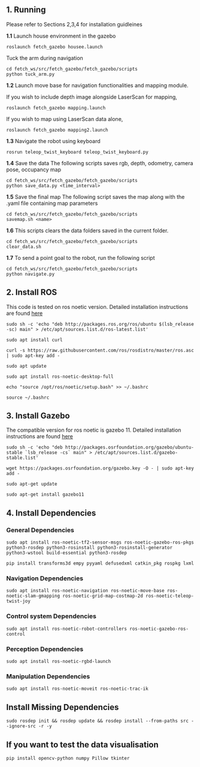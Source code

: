 ## 1. Running
Please refer to Sections 2,3,4 for installation guidleines

**1.1**  Launch house environment in the gazebo
```
roslaunch fetch_gazebo housee.launch
```
Tuck the arm during navigation
```
cd fetch_ws/src/fetch_gazebo/fetch_gazebo/scripts
python tuck_arm.py
```
**1.2**  Launch move base for navigation functionalities and mapping module.

  If you wish to include depth image alongside LaserScan for mapping, 
  ```
  roslaunch fetch_gazebo mapping.launch
  ```
  If you wish to map using LaserScan data alone,
  ```
  roslaunch fetch_gazebo mapping2.launch
  ```
**1.3** Navigate the robot using keyboard
  ```
  rosrun teleop_twist_keyboard teleop_twist_keyboard.py
  ```
**1.4** Save the data
The following scripts saves rgb, depth, odometry, camera pose, occupancy map
```
cd fetch_ws/src/fetch_gazebo/fetch_gazebo/scripts
python save_data.py <time_interval>
```
**1.5** Save the final map
The following script saves the map along with the .yaml file containing map parameters
```
cd fetch_ws/src/fetch_gazebo/fetch_gazebo/scripts
savemap.sh <name>
```
**1.6**
This scripts clears the data folders saved in the current folder.
```
cd fetch_ws/src/fetch_gazebo/fetch_gazebo/scripts
clear_data.sh
```
**1.7**
To send a point goal to the robot, run the following script
```
cd fetch_ws/src/fetch_gazebo/fetch_gazebo/scripts
python navigate.py
```



## 2.  Install ROS
This code is tested on ros noetic version. Detailed installation instructions are found [here](http://wiki.ros.org/noetic/Installation/Ubuntu)
```
sudo sh -c 'echo "deb http://packages.ros.org/ros/ubuntu $(lsb_release -sc) main" > /etc/apt/sources.list.d/ros-latest.list'

sudo apt install curl

curl -s https://raw.githubusercontent.com/ros/rosdistro/master/ros.asc | sudo apt-key add -

sudo apt update

sudo apt install ros-noetic-desktop-full

echo "source /opt/ros/noetic/setup.bash" >> ~/.bashrc

source ~/.bashrc
```

## 3. Install Gazebo
The compatible version for ros noetic is gazebo 11. Detailed installation instructions are found [here](https://classic.gazebosim.org/tutorials?tut=install_ubuntu&cat=install#Defaultinstallation:one-liner)

```
sudo sh -c 'echo "deb http://packages.osrfoundation.org/gazebo/ubuntu-stable `lsb_release -cs` main" > /etc/apt/sources.list.d/gazebo-stable.list'

wget https://packages.osrfoundation.org/gazebo.key -O - | sudo apt-key add -

sudo apt-get update

sudo apt-get install gazebo11
```
## 4. **Install Dependencies**

### General Dependencies
```
sudo apt install ros-noetic-tf2-sensor-msgs ros-noetic-gazebo-ros-pkgs python3-rosdep python3-rosinstall python3-rosinstall-generator python3-wstool build-essential python3-rosdep
```
```
pip install transforms3d empy pyyaml defusedxml catkin_pkg rospkg lxml
```


### Navigation Dependencies
```
sudo apt install ros-noetic-navigation ros-noetic-move-base ros-noetic-slam-gmapping ros-noetic-grid-map-costmap-2d ros-noetic-teleop-twist-joy
```

### Control system Dependencies
```
sudo apt install ros-noetic-robot-controllers ros-noetic-gazebo-ros-control
``` 

### Perception Dependencies
```
sudo apt install ros-noetic-rgbd-launch
```

### Manipulation Dependencies
```
sudo apt install ros-noetic-moveit ros-noetic-trac-ik
```

## **Install Missing Dependencies**
```
sudo rosdep init && rosdep update && rosdep install --from-paths src --ignore-src -r -y
```

## **If you want to test the data visualisation**
```
pip install opencv-python numpy Pillow tkinter
```
